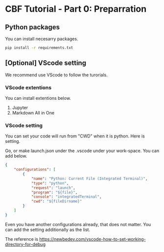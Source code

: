 # CBF Tutorial - Part 0: Preparration

## Python packages

You can install necesarry packages.

```bash
pip install -r requirements.txt
```

## [Optional] VScode setting

We recommend use VScode to follow the turorials.

### VScode extentions
You can install extentions below.

1. Jupyter
1. Markdown All in One

### VScode setting

You can set your code will run from "CWD" when it is python.
Here is setting.

Go, or make launch.json under the .vscode under your work-space.
You can add below.

```json
{
    "configurations": [
        {
            "name": "Python: Current File (Integrated Terminal)",
            "type": "python",
            "request": "launch",
            "program": "${file}",
            "console": "integratedTerminal",
            "cwd": "${fileDirname}"
        }
    ]
}
```

Even you have another configurations already, that does not matter.
You can add the setting additionally as the list.

The reference is https://newbedev.com/vscode-how-to-set-working-directory-for-debug